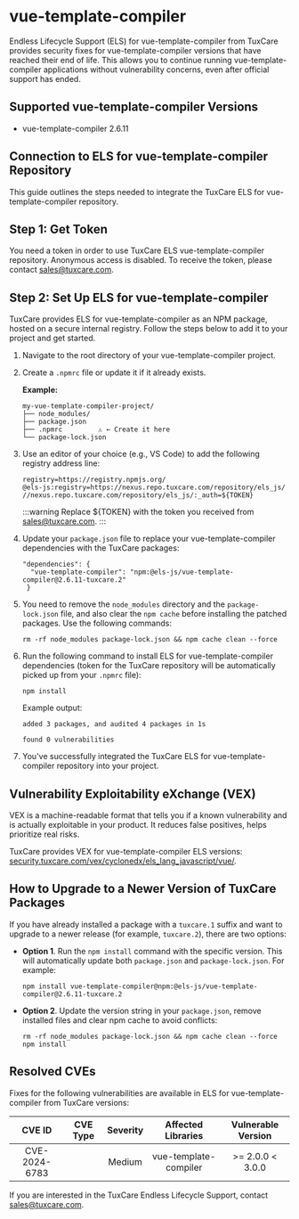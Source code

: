 # vue-template-compiler

Endless Lifecycle Support (ELS) for vue-template-compiler from TuxCare provides security fixes for vue-template-compiler versions that have reached their end of life. This allows you to continue running vue-template-compiler applications without vulnerability concerns, even after official support has ended.

## Supported vue-template-compiler Versions

* vue-template-compiler 2.6.11

## Connection to ELS for vue-template-compiler Repository

This guide outlines the steps needed to integrate the TuxCare ELS for vue-template-compiler repository.

## Step 1: Get Token

You need a token in order to use TuxCare ELS vue-template-compiler repository. Anonymous access is disabled. To receive the token, please contact [sales@tuxcare.com](mailto:sales@tuxcare.com).

## Step 2: Set Up ELS for vue-template-compiler

TuxCare provides ELS for vue-template-compiler as an NPM package, hosted on a secure internal registry. Follow the steps below to add it to your project and get started.

1. Navigate to the root directory of your vue-template-compiler project.
2. Create a `.npmrc` file or update it if it already exists.

   **Example:**

   ```text
   my-vue-template-compiler-project/
   ├── node_modules/
   ├── package.json
   ├── .npmrc         ⚠️ ← Create it here
   └── package-lock.json
   ```

3. Use an editor of your choice (e.g., VS Code) to add the following registry address line:

   <CodeWithCopy>

   ```text
   registry=https://registry.npmjs.org/
   @els-js:registry=https://nexus.repo.tuxcare.com/repository/els_js/
   //nexus.repo.tuxcare.com/repository/els_js/:_auth=${TOKEN}
   ```

   </CodeWithCopy>

   :::warning
   Replace ${TOKEN} with the token you received from [sales@tuxcare.com](mailto:sales@tuxcare.com).
   :::

4. Update your `package.json` file to replace your vue-template-compiler dependencies with the TuxCare packages:

     <CodeWithCopy>

     ```text
     "dependencies": {
       "vue-template-compiler": "npm:@els-js/vue-template-compiler@2.6.11-tuxcare.2"
      }
     ```

     </CodeWithCopy>

5. You need to remove the `node_modules` directory and the `package-lock.json` file, and also clear the `npm cache` before installing the patched packages. Use the following commands:
   
   <CodeWithCopy>

   ```text
   rm -rf node_modules package-lock.json && npm cache clean --force
   ```

   </CodeWithCopy>

6. Run the following command to install ELS for vue-template-compiler dependencies (token for the TuxCare repository will be automatically picked up from your `.npmrc` file):

   <CodeWithCopy>

   ```text
   npm install
   ```

   </CodeWithCopy>

   Example output:

   ```text
   added 3 packages, and audited 4 packages in 1s

   found 0 vulnerabilities
   ```

7. You've successfully integrated the TuxCare ELS for vue-template-compiler repository into your project.

## Vulnerability Exploitability eXchange (VEX) 

VEX is a machine-readable format that tells you if a known vulnerability and is actually exploitable in your product. It reduces false positives, helps prioritize real risks.

TuxCare provides VEX for vue-template-compiler ELS versions: [security.tuxcare.com/vex/cyclonedx/els_lang_javascript/vue/](https://security.tuxcare.com/vex/cyclonedx/els_lang_javascript/vue/).

## How to Upgrade to a Newer Version of TuxCare Packages

If you have already installed a package with a `tuxcare.1` suffix and want to upgrade to a newer release (for example, `tuxcare.2`), there are two options:

* **Option 1**. Run the `npm install` command with the specific version. This will automatically update both `package.json` and `package-lock.json`. For example:

  <CodeWithCopy>

  ```text
  npm install vue-template-compiler@npm:@els-js/vue-template-compiler@2.6.11-tuxcare.2
  ```

  </CodeWithCopy>

* **Option 2**. Update the version string in your `package.json`, remove installed files and clear npm cache to avoid conflicts:

  <CodeWithCopy>

  ```text
  rm -rf node_modules package-lock.json && npm cache clean --force
  npm install
  ```

  </CodeWithCopy>

## Resolved CVEs

Fixes for the following vulnerabilities are available in ELS for vue-template-compiler from TuxCare versions:

| CVE ID        | CVE Type | Severity | Affected Libraries    | Vulnerable Version |
| :------------:| :------: |:--------:|:---------------------:| :----------------: |
| CVE-2024-6783 |          | Medium   | vue-template-compiler | >= 2.0.0 < 3.0.0     |

If you are interested in the TuxCare Endless Lifecycle Support, contact [sales@tuxcare.com](mailto:sales@tuxcare.com).